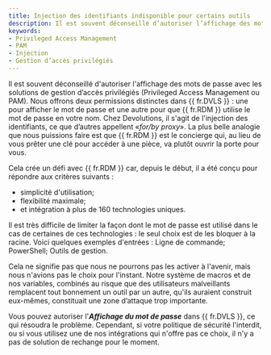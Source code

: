 ```yaml
---
title: Injection des identifiants indisponible pour certains outils
description: Il est souvent déconseillé d’autoriser l’affichage des mots de passe avec les solutions de gestion d’accès privilégiés (Privileged Access Management ou PAM).
keywords:
- Privileged Access Management
- PAM
- Injection
- Gestion d’accès privilégiés
---
```

Il est souvent déconseillé d'autoriser l'affichage des mots de passe avec les solutions de gestion d’accès privilégiés (Privileged Access Management ou PAM). Nous offrons deux permissions distinctes dans {{ fr.DVLS }} : une pour afficher le mot de passe et une autre pour que {{ fr.RDM }} utilise le mot de passe en votre nom. Chez Devolutions, il s'agit de l'injection des identifiants, ce que d’autres appellent «*for/by proxy*». La plus belle analogie que nous puissions faire est que {{ fr.RDM }} est le concierge qui, au lieu de vous prêter une clé pour accéder à une pièce, va plutôt ouvrir la porte pour vous. 

Cela crée un défi avec {{ fr.RDM }} car, depuis le début, il a été conçu pour répondre aux critères suivants : 
* simplicité d'utilisation; 
* flexibilité maximale; 
* et intégration à plus de 160 technologies uniques. 

Il est très difficile de limiter la façon dont le mot de passe est utilisé dans le cas de certaines de ces technologies : le seul choix est de les bloquer à la racine. Voici quelques exemples d'entrées : Ligne de commande; PowerShell; Outils de gestion. 

Cela ne signifie pas que nous ne pourrons pas les activer à l'avenir, mais nous n'avions pas le choix pour l'instant. Notre système de macros et de nos variables, combinés au risque que des utilisateurs malveillants remplacent tout bonnement un outil par un autre, qu'ils auraient construit eux-mêmes, constituait une zone d’attaque trop importante. 

Vous pouvez autoriser l'***Affichage du mot de passe*** dans {{ fr.DVLS }}, ce qui résoudra le problème. Cependant, si votre politique de sécurité l'interdit, ou si vous utilisez une de nos intégrations qui n'offre pas ce choix, il n'y a pas de solution de rechange pour le moment.
